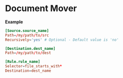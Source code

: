 # Document Mover

**Example**
```conf
[Source.source_name]
Path=/my/path/to/src
Recursively='yes' # Optional - Default value is 'no'

[Destination.dest_name]
Path=/my/path/to/dest

[Rule.rule_name]
Selector=file_starts_with*
Destination=dest_name
```